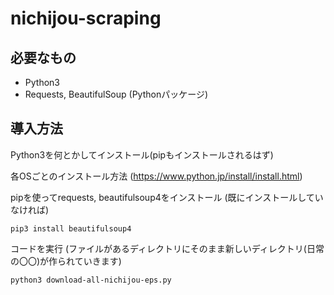 # nichijou-scraping

## 必要なもの
- Python3
- Requests, BeautifulSoup (Pythonパッケージ)

## 導入方法
Python3を何とかしてインストール(pipもインストールされるはず)

各OSごとのインストール方法 (https://www.python.jp/install/install.html)

pipを使ってrequests, beautifulsoup4をインストール (既にインストールしていなければ)

`pip3 install beautifulsoup4`

コードを実行 (ファイルがあるディレクトリにそのまま新しいディレクトリ(日常の〇〇)が作られていきます)

`python3 download-all-nichijou-eps.py`
